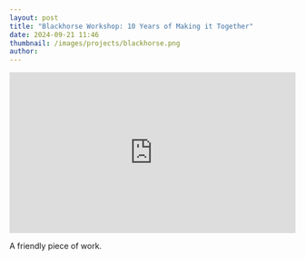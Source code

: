```yaml
---
layout: post
title: "Blackhorse Workshop: 10 Years of Making it Together"
date: 2024-09-21 11:46
thumbnail: /images/projects/blackhorse.png
author:
---
```


<div style="padding:56.25% 0 0 0;position:relative;"><iframe src="https://player.vimeo.com/video/1010312456?badge=0&amp;autopause=0&amp;player_id=0&amp;app_id=58479" frameborder="0" allow="autoplay; fullscreen; picture-in-picture; clipboard-write" style="position:absolute;top:0;left:0;width:100%;height:100%;" title="Blackhorse Workshop: 10 Years of Making it Together"></iframe></div><script src="https://player.vimeo.com/api/player.js"></script>

A friendly piece of work.
